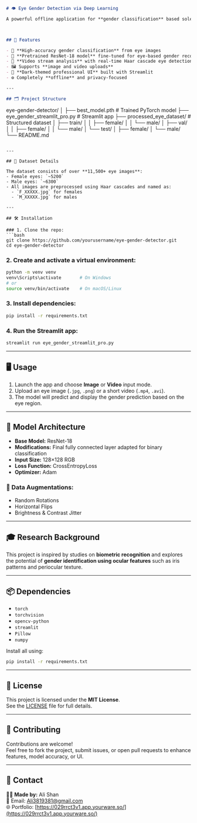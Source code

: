 ```markdown
# 👁️ Eye Gender Detection via Deep Learning

A powerful offline application for **gender classification** based solely on **eye patterns** from images and videos. Leveraging the capabilities of deep learning, PyTorch, and Streamlit, this system can predict whether an eye belongs to a male or female.



## 🚀 Features

- 🎯 **High-accuracy gender classification** from eye images  
- 🧠 **Pretrained ResNet-18 model** fine-tuned for eye-based gender recognition  
- 🎥 **Video stream analysis** with real-time Haar cascade eye detection  
- 🖼️ Supports **image and video uploads**  
- 🧩 **Dark-themed professional UI** built with Streamlit  
- ⚙️ Completely **offline** and privacy-focused  

---

## 🗂️ Project Structure

```
eye-gender-detector/
│
├── best_model.pth                  # Trained PyTorch model
├── eye_gender_streamlit_pro.py     # Streamlit app
├── processed_eye_dataset/          # Structured dataset
│   ├── train/
│   │   ├── female/
│   │   └── male/
│   ├── val/
│   │   ├── female/
│   │   └── male/
│   └── test/
│       ├── female/
│       └── male/
└── README.md
```

---

## 🧪 Dataset Details

The dataset consists of over **11,500+ eye images**:
- Female eyes: `~5200`
- Male eyes: `~6300`
- All images are preprocessed using Haar cascades and named as:
  - `F_XXXXX.jpg` for females
  - `M_XXXXX.jpg` for males

---

## 🛠️ Installation

### 1. Clone the repo:
```bash
git clone https://github.com/yourusername/eye-gender-detector.git
cd eye-gender-detector
```

### 2. Create and activate a virtual environment:
```bash
python -m venv venv
venv\Scripts\activate       # On Windows
# or
source venv/bin/activate    # On macOS/Linux
```

### 3. Install dependencies:
```bash
pip install -r requirements.txt
```

### 4. Run the Streamlit app:
```bash
streamlit run eye_gender_streamlit_pro.py
```

---

## 🖥️ Usage

1. Launch the app and choose **Image** or **Video** input mode.  
2. Upload an eye image (`.jpg`, `.png`) or a short video (`.mp4`, `.avi`).  
3. The model will predict and display the gender prediction based on the eye region.  

---

## 🧠 Model Architecture

- **Base Model:** ResNet-18  
- **Modifications:** Final fully connected layer adapted for binary classification  
- **Input Size:** 128×128 RGB  
- **Loss Function:** CrossEntropyLoss  
- **Optimizer:** Adam  

### 🔁 Data Augmentations:
- Random Rotations  
- Horizontal Flips  
- Brightness & Contrast Jitter  

---

## 🎓 Research Background

This project is inspired by studies on **biometric recognition** and explores the potential of **gender identification using ocular features** such as iris patterns and periocular texture.  

---

## 📦 Dependencies

- `torch`  
- `torchvision`  
- `opencv-python`  
- `streamlit`  
- `Pillow`  
- `numpy`  

Install all using:

```bash
pip install -r requirements.txt
```

---

## 📄 License

This project is licensed under the **MIT License**.  
See the [LICENSE](LICENSE) file for full details.

---

## 🤝 Contributing

Contributions are welcome!  
Feel free to fork the project, submit issues, or open pull requests to enhance features, model accuracy, or UI.

---

## 🔗 Contact

👨‍💻 **Made by:** Ali Shan  
📧 Email: [Ali3819381@gmail.com](mailto:Ali3819381@gmail.com)  
🌐 Portfolio: [https://029rrct3v1.app.yourware.so/](https://029rrct3v1.app.yourware.so/)

